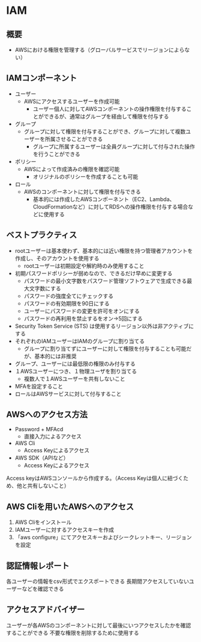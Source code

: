 # IAM

## 概要

- AWSにおける権限を管理する（グローバルサービスでリージョンによらない）

## IAMコンポーネント

- ユーザー
  - AWSにアクセスするユーザーを作成可能
    - ユーザー個人に対してAWSコンポーネントの操作権限を付与することができるが、通常はグループを経由して権限を付与する
- グループ
  - グループに対して権限を付与することができ、グループに対して複数ユーザーを所属させることができる
    - グループに所属するユーザーは全員グループに対して付与された操作を行うことができる
- ポリシー
  - AWSによって作成済みの権限を確認可能
    - オリジナルのポリシーを作成することも可能
- ロール
  - AWSのコンポーネントに対して権限を付与できる
    - 基本的には作成したAWSコンポーネント（EC2、Lambda、CloudFormationなど）に対してRDSへの操作権限を付与する場合などに使用する

## ベストプラクティス

- rootユーザーは基本使わず、基本的には近い権限を持つ管理者アカウントを作成し、そのアカウントを使用する
  - rootユーザーは初期設定や解約時のみ使用すること
- 初期パスワードポリシーが弱めなので、できるだけ早めに変更する
  - パスワードの最小文字数をパスワード管理ソフトウェアで生成できる最大文字数にする
  - パスワードの強度全てにチェックする
  - パスワードの有効期限を90日にする
  - ユーザーにパスワードの変更を許可をオンにする
  - パスワードの再利用を禁止するをオン→5回にする
- Security Token Service (STS) は使用するリージョン以外は非アクティブにする
- それぞれのIAMユーザーはIAMのグループに割り当てる
  - グループに割り当てずにユーザーに対して権限を付与することも可能だが、基本的には非推奨
- グループ、ユーザーには最低限の権限のみ付与する
- １AWSユーザーにつき、１物理ユーザを割り当てる
  - 複数人で１AWSユーザーを共有しないこと
- MFAを設定すること
- ロールはAWSサービスに対して付与すること

## AWSへのアクセス方法

- Password + MFAcd
  - 直接入力によるアクセス
- AWS Cli
  - Access Keyによるアクセス
- AWS SDK（APIなど）
  - Access Keyによるアクセス

Access keyはAWSコンソールから作成する。（Access Keyは個人に紐づくため、他と共有しないこと）

## AWS Cliを用いたAWSへのアクセス

1. AWS Cliをインストール
2. IAMユーザーに対するアクセスキーを作成
3. 「aws configure」にてアクセスキーおよびシークレットキー、リージョンを設定

## 認証情報レポート

各ユーザーの情報をcsv形式でエクスポートできる
長期間アクセスしていないユーザーなどを確認できる

## アクセスアドバイザー

ユーザーが各AWSのコンポーネントに対して最後にいつアクセスしたかを確認することができる
不要な権限を削除するために使用する

